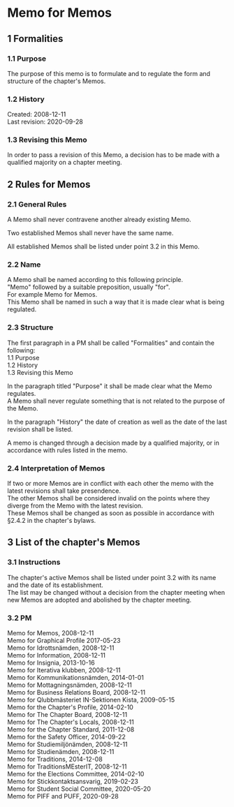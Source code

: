 # Memo for Memos

## 1 Formalities

### 1.1 Purpose

The purpose of this memo is to formulate and to regulate the form and structure of the chapter's Memos.

### 1.2 History

Created: 2008-12-11  
Last revision: 2020-09-28

### 1.3 Revising this Memo

In order to pass a revision of this Memo, a decision has to be made with a qualified majority on a chapter meeting.

## 2 Rules for Memos

### 2.1 General Rules

A Memo shall never contravene another already existing Memo.

Two established Memos shall never have the same name.

All established Memos shall be listed under point 3.2 in this Memo.

### 2.2 Name

A Memo shall be named according to this following principle.  
"Memo" followed by a suitable preposition, usually "for".  
For example Memo for Memos.  
This Memo shall be named in such a way that it is made clear what is being regulated.

### 2.3 Structure

The first paragraph in a PM shall be called "Formalities" and contain the following:  
1.1 Purpose  
1.2 History  
1.3 Revising this Memo

In the paragraph titled "Purpose" it shall be made clear what the Memo regulates.  
A Memo shall never regulate something that is not related to the purpose of the Memo.

In the paragraph "History" the date of creation as well as the date of the last revision shall be listed.

A memo is changed through a decision made by a qualified majority, or in accordance with rules listed in the memo.

### 2.4 Interpretation of Memos

If two or more Memos are in conflict with each other the memo with the latest revisions shall take presendence.  
The other Memos shall be considered invalid on the points where they diverge from the Memo with the latest revision.  
These Memos shall be changed as soon as possible in accordance with §2.4.2 in the chapter's bylaws.

## 3 List of the chapter's Memos

### 3.1 Instructions

The chapter's active Memos shall be listed under point 3.2 with its name and the date of its establishment.  
The list may be changed without a decision from the chapter meeting when new Memos are adopted and abolished by the chapter meeting.

### 3.2 PM

Memo for Memos, 2008-12-11  
Memo for Graphical Profile 2017-05-23  
Memo for Idrottsnämden, 2008-12-11  
Memo for Information, 2008-12-11  
Memo for Insignia, 2013-10-16  
Memo for Iterativa klubben, 2008-12-11  
Memo for Kommunikationsnämden, 2014-01-01  
Memo for Mottagningsnämden, 2008-12-11  
Memo for Business Relations Board, 2008-12-11  
Memo for Qlubbmästeriet IN-Sektionen Kista, 2009-05-15  
Memo for the Chapter's Profile, 2014-02-10  
Memo for The Chapter Board, 2008-12-11  
Memo for The Chapter's Locals, 2008-12-11  
Memo for the Chapter Standard, 2011-12-08  
Memo for the Safety Officer, 2014-09-22  
Memo for Studiemiljönämden, 2008-12-11  
Memo for Studienämden, 2008-12-11  
Memo for Traditions, 2014-12-08  
Memo for TraditionsMEsterIT, 2008-12-11  
Memo for the Elections Committee, 2014-02-10  
Memo for Stickkontaktsansvarig, 2019-02-23  
Memo for Student Social Committee, 2020-05-20  
Memo for PIFF and PUFF, 2020-09-28  
